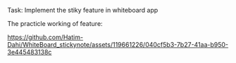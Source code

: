 Task: Implement the stiky feature in whiteboard app

The practicle working of feature:

https://github.com/Hatim-Dahi/WhiteBoard_stickynote/assets/119661226/040cf5b3-7b27-41aa-b950-3e445483138c



